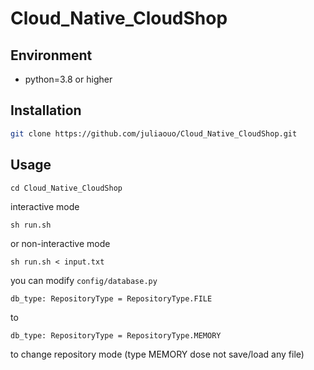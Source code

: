 # Cloud_Native_CloudShop

## Environment
* python=3.8 or higher

## Installation
```bash
git clone https://github.com/juliaouo/Cloud_Native_CloudShop.git
```

## Usage
```
cd Cloud_Native_CloudShop
```
interactive mode
```
sh run.sh
```
or non-interactive mode
```
sh run.sh < input.txt
```

you can modify `config/database.py`
```
db_type: RepositoryType = RepositoryType.FILE
```
to 
```
db_type: RepositoryType = RepositoryType.MEMORY
```
to change repository mode (type MEMORY dose not save/load any file)